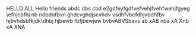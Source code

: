 HELLO ALL 
Hello friends 
abdc dbs cbd
e2gdfeyfgdfvefvehjfvehfwehjfgyeg
\efhjebfhj
nb ndbdnfbvn
ghdcvghdjscvhdv vsdhfvbcfdhjvbdhfbv
hjbvhdsbfkjdk\dhbj
hjbewb
fbfjbewjew
bvbvABVSbavs
ab xAB nba
xA Xnb
xA XNA
